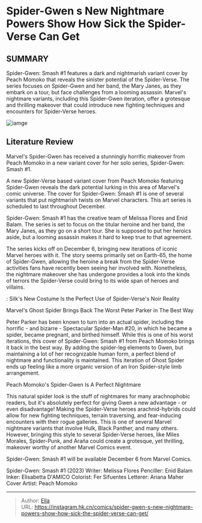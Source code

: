 # Spider-Gwen s New Nightmare Powers Show How Sick the Spider-Verse Can Get


## SUMMARY 



  Spider-Gwen: Smash #1 features a dark and nightmarish variant cover by Peach Momoko that reveals the sinister potential of the Spider-Verse.   The series focuses on Spider-Gwen and her band, the Mary Janes, as they embark on a tour, but face challenges from a looming assassin.   Marvel&#39;s nightmare variants, including this Spider-Gwen iteration, offer a grotesque and thrilling makeover that could introduce new fighting techniques and encounters for Spider-Verse heroes.  

![iamge](https://static1.srcdn.com/wordpress/wp-content/uploads/2023/11/spider-gwen-spider.jpg)

## Literature Review

Marvel&#39;s Spider-Gwen has received a stunningly horrific makeover from Peach Momoko in a new variant cover for her solo series, Spider-Gwen: Smash #1.




A new Spider-Verse based variant cover from Peach Momoko featuring Spider-Gwen reveals the dark potential lurking in this area of Marvel&#39;s comic universe. The cover for Spider-Gwen: Smash #1 is one of several variants that put nightmarish twists on Marvel characters. This art series is scheduled to last throughout December.




Spider-Gwen: Smash #1 has the creative team of Melissa Flores and Enid Balam. The series is set to focus on the titular heroine and her band, the Mary Janes, as they go on a short tour. She is supposed to put her heroics aside, but a looming assassin makes it hard to keep true to that agreement.


 

The series kicks off on December 6, bringing new iterations of iconic Marvel heroes with it. The story seems primarily set on Earth-65, the home of Spider-Gwen, allowing the heroine a break from the Spider-Verse activities fans have recently been seeing her involved with. Nonetheless, the nightmare makeover she has undergone provides a look into the kinds of terrors the Spider-Verse could bring to its wide span of heroes and villains.

 : Silk&#39;s New Costume Is the Perfect Use of Spider-Verse&#39;s Noir Reality





 Marvel&#39;s Ghost Spider Brings Back The Worst Peter Parker in The Best Way 
          

Peter Parker has been known to turn into an actual spider, including the horrific - and bizarre - Spectacular Spider-Man #20, in which he became a spider, became pregnant, and birthed himself. While this is one of his worst iterations, this cover of Spider-Gwen: Smash #1 from Peach Momoko brings it back in the best way. By adding the spider-leg elements to Gwen, but maintaining a lot of her recognizable human form, a perfect blend of nightmare and functionality is maintained. This iteration of Ghost Spider ends up feeling like a more organic version of an Iron Spider-style limb arrangement.



 Peach Momoko&#39;s Spider-Gwen Is A Perfect Nightmare 
          




This natural spider look is the stuff of nightmares for many arachnophobic readers, but it&#39;s absolutely perfect for giving Gwen a new advantage - or even disadvantage! Making the Spider-Verse heroes arachnid-hybrids could allow for new fighting techniques, terrain traversing, and fear-inducing encounters with their rogue galleries. This is one of several Marvel nightmare variants that involve Hulk, Black Panther, and many others. However, bringing this style to several Spider-Verse heroes, like Miles Morales, Spider-Punk, and Araña could create a grotesque, yet thrilling, makeover worthy of another Marvel Comics event.

Spider-Gwen: Smash #1 will be available December 6 from Marvel Comics.

 Spider-Gwen: Smash #1 (2023)                  Writer: Melissa Flores   Penciller: Enid Balam   Inker: Elisabetta D&#39;AMICO   Colorist: Fer Sifuentes   Letterer: Ariana Maher   Cover Artist: Peach Momoko      




---

> Author: [Ella](https://instagram.hk.cn/)  
> URL: https://instagram.hk.cn/comics/spider-gwen-s-new-nightmare-powers-show-how-sick-the-spider-verse-can-get/  

